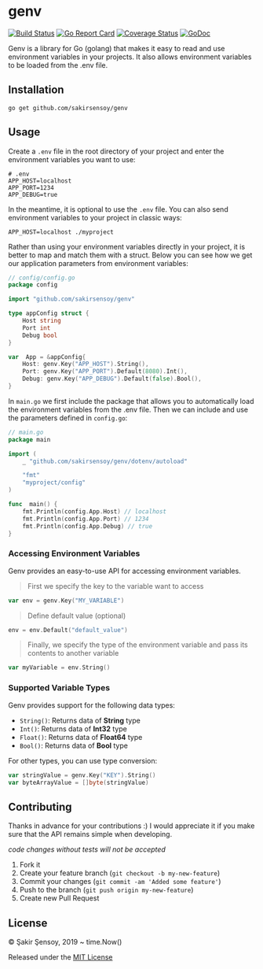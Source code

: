 # genv 

[![Build Status](https://travis-ci.org/sakirsensoy/genv.svg?branch=master)](https://travis-ci.org/sakirsensoy/genv) [![Go Report Card](https://goreportcard.com/badge/github.com/sakirsensoy/genv)](https://goreportcard.com/report/github.com/sakirsensoy/genv) [![Coverage Status](https://coveralls.io/repos/github/sakirsensoy/genv/badge.svg?branch=master)](https://coveralls.io/github/sakirsensoy/genv?branch=master) [![GoDoc](https://godoc.org/github.com/sakirsensoy/genv?status.svg)](https://godoc.org/github.com/sakirsensoy/genv)

Genv is a library for Go (golang) that makes it easy to read and use environment variables in your projects. It also allows environment variables to be loaded from the .env file.

## Installation

```shell
go get github.com/sakirsensoy/genv
```

## Usage

Create a `.env` file in the root directory of your project and enter the environment variables you want to use:

```shell
# .env
APP_HOST=localhost
APP_PORT=1234
APP_DEBUG=true
```

In the meantime, it is optional to use the `.env` file. You can also send environment variables to your project in classic ways:

```shell
APP_HOST=localhost ./myproject
```

Rather than using your environment variables directly in your project, it is better to map and match them with a struct.  Below you can see how we get our application parameters from environment variables:

```go
// config/config.go
package config

import "github.com/sakirsensoy/genv"

type appConfig struct {
	Host string
	Port int
	Debug bool
}

var  App = &appConfig{
	Host: genv.Key("APP_HOST").String(),
	Port: genv.Key("APP_PORT").Default(8080).Int(),
	Debug: genv.Key("APP_DEBUG").Default(false).Bool(),
}
```

In `main.go` we first include the package that allows you to automatically load the environment variables from the .env file. Then we can include and use the parameters defined in `config.go`:

```go
// main.go
package main

import (
	_ "github.com/sakirsensoy/genv/dotenv/autoload"

	"fmt"
	"myproject/config"
)

func  main() {
	fmt.Println(config.App.Host) // localhost
	fmt.Println(config.App.Port) // 1234
	fmt.Println(config.App.Debug) // true
}
```

### Accessing Environment Variables

Genv provides an easy-to-use API for accessing environment variables.

> First we specify the key to the variable want to access

```go
var env = genv.Key("MY_VARIABLE")
```

> Define default value (optional)

```go
env = env.Default("default_value")
```

> Finally, we specify the type of the environment variable and pass its contents to another variable

```go
var myVariable = env.String()
```

### Supported Variable Types

Genv provides support for the following data types:

 - `String()`: Returns data of **String** type
 - `Int()`: Returns data of **Int32** type
 - `Float()`: Returns data of **Float64** type
 - `Bool()`: Returns data of **Bool** type

For other types, you can use type conversion:

```go
var stringValue = genv.Key("KEY").String()
var byteArrayValue = []byte(stringValue)
```

## Contributing

Thanks in advance for your contributions :) I would appreciate it if you make sure that the API remains simple when developing.

*code changes without tests will not be accepted*

1. Fork it
2. Create your feature branch (`git checkout -b my-new-feature`)
3. Commit your changes (`git commit -am 'Added some feature'`)
4. Push to the branch (`git push origin my-new-feature`)
5. Create new Pull Request

## License

© Şakir Şensoy, 2019 ~ time.Now()

Released under the [MIT License](https://github.com/sakirsensoy/genv/blob/master/LICENSE)
